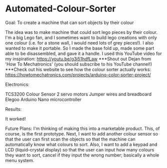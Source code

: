 # Automated-Colour-Sorter
Goal: To create a machine that can sort objects by their colour

The idea was to make machine that could sort lego pieces by their colour. I'm a big Lego fan, and I sometimes want to build lego creations with only one colour (i.e. for a stone wall, I would need lots of grey pieces!). I also wanted to make it portable. So I made the base fold up, made some part able to be disassembled, and gave it a handle. 
I used this YouTube video for my inspiration: https://youtu.be/g3i51hdfLaw 
***Shout out Dejan from 'How To Mechatronics' (you should subscribe to his YouTube channel!)
***Check out his website to see how the colour sorter actually works: https://howtomechatronics.com/projects/arduino-color-sorter-project/

Electronics:

TCS3200 Colour Sensor
2 servo motors
Jumper wires and breadboard
Elegoo Arduino Nano microcontroller

Results: 

It worked!

Future Plans: I'm thinking of making this into a marketable product. This, of course, is the first prototype. Next, I want to add another colour sensor so that the user can first scan the objects so that the machine can automatically know what colours to sort. Also, I want to add a keypad and LCD (liquid-crystal display) so that the user can input how many colours they want to sort, cancel if they input the wrong number; basically a whole menu system. 

